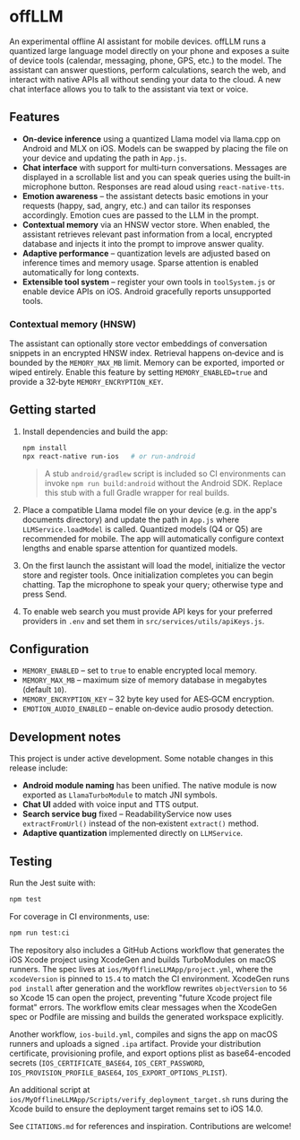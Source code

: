 # offLLM

An experimental offline AI assistant for mobile devices. offLLM runs a
quantized large language model directly on your phone and exposes a suite of
device tools (calendar, messaging, phone, GPS, etc.) to the model. The
assistant can answer questions, perform calculations, search the web, and
interact with native APIs all without sending your data to the cloud. A new
chat interface allows you to talk to the assistant via text or voice.

## Features

- **On‑device inference** using a quantized Llama model via llama.cpp on
  Android and MLX on iOS. Models can be swapped by placing the file on
  your device and updating the path in `App.js`.
- **Chat interface** with support for multi‑turn conversations. Messages are
  displayed in a scrollable list and you can speak queries using the built-in
  microphone button. Responses are read aloud using `react‑native‑tts`.
- **Emotion awareness** – the assistant detects basic emotions in your
  requests (happy, sad, angry, etc.) and can tailor its responses
  accordingly. Emotion cues are passed to the LLM in the prompt.
- **Contextual memory** via an HNSW vector store. When enabled, the
  assistant retrieves relevant past information from a local, encrypted
  database and injects it into the prompt to improve answer quality.
- **Adaptive performance** – quantization levels are adjusted based on
  inference times and memory usage. Sparse attention is enabled
  automatically for long contexts.
- **Extensible tool system** – register your own tools in `toolSystem.js`
  or enable device APIs on iOS. Android gracefully reports unsupported
  tools.

### Contextual memory (HNSW)

The assistant can optionally store vector embeddings of conversation snippets in an encrypted HNSW index. Retrieval happens on‑device and is bounded by the `MEMORY_MAX_MB` limit. Memory can be exported, imported or wiped entirely. Enable this feature by setting `MEMORY_ENABLED=true` and provide a 32‑byte `MEMORY_ENCRYPTION_KEY`.

## Getting started

1. Install dependencies and build the app:

   ```bash
   npm install
   npx react-native run-ios   # or run-android
   ```

   > A stub `android/gradlew` script is included so CI environments can invoke `npm run build:android` without the Android SDK. Replace this stub with a full Gradle wrapper for real builds.

2. Place a compatible Llama model file on your device (e.g. in the app's
   documents directory) and update the path in `App.js` where
   `LLMService.loadModel` is called. Quantized models (Q4 or Q5) are
   recommended for mobile. The app will automatically configure context
   lengths and enable sparse attention for quantized models.

3. On the first launch the assistant will load the model, initialize the
   vector store and register tools. Once initialization completes you can
   begin chatting. Tap the microphone to speak your query; otherwise type
   and press Send.

4. To enable web search you must provide API keys for your preferred
   providers in `.env` and set them in `src/services/utils/apiKeys.js`.

## Configuration

- `MEMORY_ENABLED` – set to `true` to enable encrypted local memory.
- `MEMORY_MAX_MB` – maximum size of memory database in megabytes (default `10`).
- `MEMORY_ENCRYPTION_KEY` – 32 byte key used for AES‑GCM encryption.
- `EMOTION_AUDIO_ENABLED` – enable on‑device audio prosody detection.

## Development notes

This project is under active development. Some notable changes in this
release include:

- **Android module naming** has been unified. The native module is now
  exported as `LlamaTurboModule` to match JNI symbols.
- **Chat UI** added with voice input and TTS output.
- **Search service bug** fixed – ReadabilityService now uses
  `extractFromUrl()` instead of the non‑existent `extract()` method.
- **Adaptive quantization** implemented directly on `LLMService`.

## Testing

Run the Jest suite with:

```bash
npm test
```

For coverage in CI environments, use:

```bash
npm run test:ci
```

The repository also includes a GitHub Actions workflow that generates the iOS Xcode project using XcodeGen and builds
TurboModules on macOS runners. The spec lives at `ios/MyOfflineLLMApp/project.yml`, where the `xcodeVersion` is pinned to
`15.4` to match the CI environment. XcodeGen runs `pod install` after generation and the workflow rewrites `objectVersion` to
`56` so Xcode 15 can open the project, preventing "future Xcode project file format" errors. The workflow emits clear messages
when the XcodeGen spec or Podfile are missing and builds the generated workspace explicitly.

Another workflow, `ios-build.yml`, compiles and signs the app on macOS runners and uploads a signed `.ipa` artifact. Provide your distribution certificate, provisioning profile, and export options plist as base64-encoded secrets (`IOS_CERTIFICATE_BASE64`, `IOS_CERT_PASSWORD`, `IOS_PROVISION_PROFILE_BASE64`, `IOS_EXPORT_OPTIONS_PLIST`).

An additional script at `ios/MyOfflineLLMApp/Scripts/verify_deployment_target.sh` runs during the Xcode build to ensure the
deployment target remains set to iOS 14.0.

See `CITATIONS.md` for references and inspiration. Contributions are
welcome!

